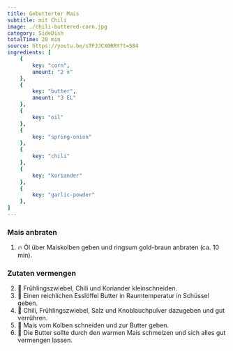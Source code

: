 ```yaml
---
title: Gebutterter Mais
subtitle: mit Chili
image: ./chili-buttered-corn.jpg
category: SideDish
totalTime: 20 min
source: https://youtu.be/sTFJJCX0RRY?t=584
ingredients: [
    {
        key: "corn",
        amount: "2 x"
    },
    {
        key: "butter",
        amount: "3 EL"
    },
    {
        key: "oil"
    },
    {
        key: "spring-onion"
    },
    {
        key: "chili"
    },
    {
        key: "koriander"
    },
    {
        key: "garlic-powder"
    },
]
---
```


### Mais anbraten

1. 🔥 Öl über Maiskolben geben und ringsum gold-braun anbraten (ca. 10 min).

### Zutaten vermengen

2. 🔪 Frühlingszwiebel, Chili und Koriander kleinschneiden.
3. 🧈 Einen reichlichen Esslöffel Butter in Raumtemperatur in Schüssel geben.
4. 🧂 Chili, Frühlingszwiebel, Salz und Knoblauchpulver dazugeben und gut verrühren.
5. 🔪 Mais vom Kolben schneiden und zur Butter geben.
6. 🥣 Die Butter sollte durch den warmen Mais schmelzen und sich alles gut vermengen lassen.